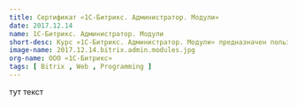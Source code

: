 ```yaml
---
title: Сертификат «1С-Битрикс. Администратор. Модули»
date: 2017.12.14
name: 1С-Битрикс. Администратор. Модули
short-desc: Курс «1С-Битрикс. Администратор. Модули» предназначен пользователям, администрирующим сайты на платформе «1С-Битрикс. Управление сайтом». Курс «Администратор. Модули» позволяет освоить методы выполнения расширенных задач по администрированию модулей не относящихся к коммерческой деятельности .
image-name: 2017.12.14.bitrix.admin.modules.jpg
org-name: ООО «1С-Битрикс»
tags: [ Bitrix , Web , Programming ]
---
```

тут текст